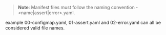 >**Note**: Manifest files must follow the naming convention <step index>-<name|assert|error>.yaml.

example 00-configmap.yaml, 01-assert.yaml and 02-error.yaml can all be considered valid file names.
